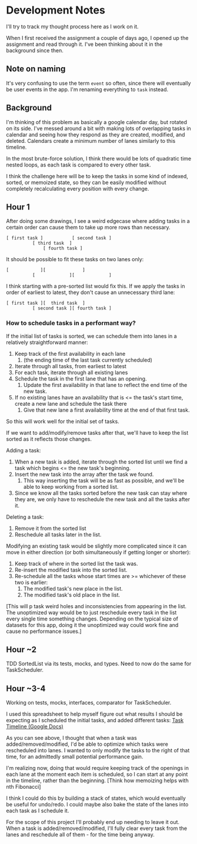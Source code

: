 # Development Notes

I'll try to track my thought process here as I work on it.

When I first received the assignment a couple of days ago, I opened up the assignment and read through it. I've been thinking about it in the background since then.

## Note on naming

It's very confusing to use the term `event` so often, since there will eventually be user events in the app. I'm renaming everything to `task` instead.

## Background

I'm thinking of this problem as basically a google calendar day, but rotated on its side. I've messed around a bit with making lots of overlapping tasks in calendar and seeing how they respond as they are created, modified, and deleted. Calendars create a minimum number of lanes similarly to this timeline.

In the most brute-force solution, I think there would be lots of quadratic time nested loops, as each task is compared to every other task.

I think the challenge here will be to keep the tasks in some kind of indexed, sorted, or memoized state, so they can be easily modified without completely recalculating every position with every change.

## Hour 1

After doing some drawings, I see a weird edgecase where adding tasks in a certain order can cause them to take up more rows than necessary.

    [ first task ]           [ second task ]
              [ third task  ]
                  [ fourth task ]

It should be possible to fit these tasks on two lanes only:

    [            ][              ]
              [             ][             ]

I think starting with a pre-sorted list would fix this. If we apply the tasks in order of earliest to latest, they don't cause an unnecessary third lane:

    [ first task ][  third task  ]
              [ second task ][ fourth task ]

### How to schedule tasks in a performant way?

If the initial list of tasks is sorted, we can schedule them into lanes in a relatively straightforward manner:

1. Keep track of the first availability in each lane
   1. (the ending time of the last task currently scheduled)
1. Iterate through all tasks, from earliest to latest
1. For each task, iterate through all existing lanes
1. Schedule the task in the first lane that has an opening.
   1. Update the first availability in that lane to reflect the end time of the new task.
1. If no existing lanes have an availability that is <= the task's start time, create a new lane and schedule the task there
   1. Give that new lane a first availability time at the end of that first task.

So this will work well for the initial set of tasks.

If we want to add/modify/remove tasks after that, we'll have to keep the list sorted as it reflects those changes.

Adding a task:

1. When a new task is added, iterate through the sorted list until we find a task which begins <= the new task's beginning.
1. Insert the new task into the array after the task we found.
   1. This way inserting the task will be as fast as possible, and we'll be able to keep working from a sorted list.
1. Since we know all the tasks sorted before the new task can stay where they are, we only have to reschedule the new task and all the tasks after it.

Deleting a task:

1. Remove it from the sorted list
2. Reschedule all tasks later in the list.

Modifying an existing task would be slightly more complicated since it can move in either direction (or both simultaneously if getting longer or shorter):

1. Keep track of where in the sorted list the task was.
1. Re-insert the modified task into the sorted list.
1. Re-schedule all the tasks whose start times are >= whichever of these two is earlier:
   1. The modified task's new place in the list.
   1. The modified task's old place in the list.

\[This will p task weird holes and inconsistencies from appearing in the list. The unoptimized way would be to just reschedule every task in the list every single time something changes. Depending on the typical size of datasets for this app, doing it the unoptimized way could work fine and cause no performance issues.\]

## Hour ~2

TDD SortedList via its tests, mocks, and types.
Need to now do the same for TaskScheduler.

## Hour ~3-4

Working on tests, mocks, interfaces, comparator for TaskScheduler.

I used this spreadsheet to help myself figure out what results I should be expecting as I scheduled the initial tasks, and added different tasks: [Task Timeline (Google Docs)](https://docs.google.com/spreadsheets/d/1qBlZiCEODFIL_fBinbPOV2eGyP6_jC64faaxF8f_A2s/edit)

As you can see above, I thought that when a task was added/removed/modified, I'd be able to optimize which tasks were rescheduled into lanes. I wanted to only modify the tasks to the right of that time, for an admittedly small potential performance gain.

I'm realizing now, doing that would require keeping track of the openings in each lane at the moment each item is scheduled, so I can start at any point in the timeline, rather than the beginning. \[Think how memoizing helps with nth Fibonacci\]

I think I could do this by building a stack of states, which would eventually be useful for undo/redo. I could maybe also bake the state of the lanes into each task as I schedule it.

For the scope of this project I'll probably end up needing to leave it out. When a task is added/removed/modified, I'll fully clear every task from the lanes and reschedule all of them - for the time being anyway.
